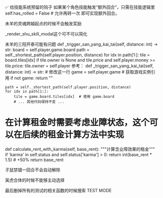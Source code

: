 ✅ 给技能系统预留的钩子
如果某个角色技能触发“额外回合”，只需在技能逻辑里
self.has_rolled = False   # 允许再转一次
即可实现额外回合。

未羊的灵魂跨越起点的时候不会触发奖励

_render_shu_skill_modal这个可不可以简化

未羊的三阳开泰可能有问题
    def _trigger_san_yang_kai_tai(self, distance: int) -> str:
        board = self.player.game.board
        path = self._shortest_path(self.player.position, distance)
        for idx in path[1:]:
            tile = board.tiles[idx]
            if tile.owner is None and tile.price and self.player.money >= tile.price:
                tile.owner = self.player
参考：
def _trigger_san_yang_kai_tai(self, distance: int) -> str:
    # 修改这一行
    game = self.player.game  # 获取游戏实例引用
    if not game:
        return ""

    path = self._shortest_path(self.player.position, distance)
    for idx in path[1:]:
        tile = game.board.tiles[idx]  # 使用 game.board
        # ... 其他代码保持不变 ...

# 在计算租金时需要考虑业障状态，这个可以在后续的租金计算方法中实现
def calculate_rent_with_karma(self, base_rent):
    """计算含业障效果的租金"""
    if 'karma' in self.status and self.status['karma'] > 0:
        return int(base_rent * 1.5)  # +50%
    return base_rent

子鼠禁锢一回合不会自动解除

寅虎合体的时候不能够主动选择

最后删掉所有的测试的相关函数的时候搜索 TEST MODE